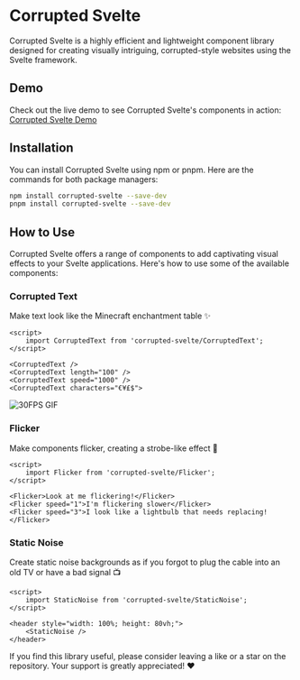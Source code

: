 
# Corrupted Svelte

Corrupted Svelte is a highly efficient and lightweight component library designed for creating visually intriguing, corrupted-style websites using the Svelte framework.

## Demo
Check out the live demo to see Corrupted Svelte's components in action: [Corrupted Svelte Demo](https://svelte.dev/repl/ad7bb4fb7cbf431683fe394f88cf83a6?version=4.2.2)

## Installation

You can install Corrupted Svelte using npm or pnpm. Here are the commands for both package managers:

```bash
npm install corrupted-svelte --save-dev
pnpm install corrupted-svelte --save-dev
```

## How to Use

Corrupted Svelte offers a range of components to add captivating visual effects to your Svelte applications. Here's how to use some of the available components:

### Corrupted Text
Make text look like the Minecraft enchantment table ✨

```svelte
<script>
    import CorruptedText from 'corrupted-svelte/CorruptedText';
</script>

<CorruptedText />
<CorruptedText length="100" />
<CorruptedText speed="1000" />
<CorruptedText characters="€¥£$">
```

![30FPS GIF](https://github.com/UltraCakeBakery/corrupted-text-svelte/assets/12383587/079a12de-33ec-42cf-bd04-c6c6c2290d9f)

### Flicker
Make components flicker, creating a strobe-like effect 🌟

```svelte
<script>
    import Flicker from 'corrupted-svelte/Flicker';
</script>

<Flicker>Look at me flickering!</Flicker>
<Flicker speed="1">I'm flickering slower</Flicker>
<Flicker speed="3">I look like a lightbulb that needs replacing!</Flicker>
```

### Static Noise
Create static noise backgrounds as if you forgot to plug the cable into an old TV or have a bad signal 📺

```svelte
<script>
    import StaticNoise from 'corrupted-svelte/StaticNoise';
</script>

<header style="width: 100%; height: 80vh;">
    <StaticNoise />
</header>
```

If you find this library useful, please consider leaving a like or a star on the repository. Your support is greatly appreciated! ❤️